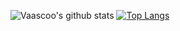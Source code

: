 ![Vaascoo's github stats](https://github-readme-stats.vercel.app/api?username=Vaascoo&hide=contribs,prs,issues)
[![Top Langs](https://github-readme-stats.vercel.app/api/top-langs/?username=Vaascoo&theme=vue-dark&layout=compact)](https://github.com/anuraghazra/github-readme-stats)


<!--
### Hi there 👋
**Vaascoo/Vaascoo** is a ✨ _special_ ✨ repository because its `README.md` (this file) appears on your GitHub profile.

Here are some ideas to get you started:

- 🔭 I’m currently working on ...
- 🌱 I’m currently learning ...
- 👯 I’m looking to collaborate on ...
- 🤔 I’m looking for help with ...
- 💬 Ask me about ...
- 📫 How to reach me: ...
- 😄 Pronouns: ...
- ⚡ Fun fact: ...
-->
